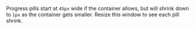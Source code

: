 Progress pills start at `45px` wide if the container allows, but will shrink down to `1px` as the container gets smaller. Resize this window to see each pill shrink.
